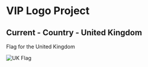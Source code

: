 # VIP Logo Project

## Current - Country - United Kingdom

Flag for the United Kingdom

![UK Flag](4K.png)